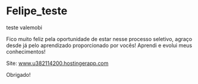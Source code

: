 # Felipe_teste
teste valemobi

Fico muito feliz pela oportunidade de estar nesse processo seletivo, agraço desde já pelo aprendizado proporcionado por vocês! Aprendi e evolui meus conhecimentos!

Site: www.u382114200.hostingerapp.com

Obrigado!


